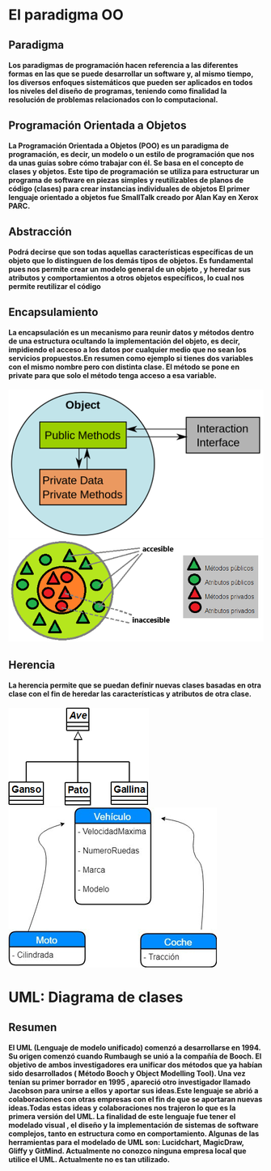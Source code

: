 # El paradigma OO
## Paradigma
#### Los paradigmas de programación hacen referencia a las diferentes formas en las que se puede desarrollar un software y, al mismo tiempo, los diversos enfoques sistemáticos que pueden ser aplicados en todos los niveles del diseño de programas, teniendo como finalidad la resolución de problemas relacionados con lo computacional.
## Programación Orientada a Objetos
#### La Programación Orientada a Objetos (POO) es un paradigma de programación, es decir, un modelo o un estilo de programación que nos da unas guías sobre cómo trabajar con él. Se basa en el concepto de clases y objetos. Este tipo de programación se utiliza para estructurar un programa de software en piezas simples y reutilizables de planos de código (clases) para crear instancias individuales de objetos El primer lenguaje orientado a objetos fue SmallTalk creado  por Alan Kay en Xerox PARC.
## Abstracción
#### Podrá decirse que son todas aquellas características específicas de un objeto que lo distinguen de los demás tipos de objetos. Es fundamental pues nos permite crear un modelo general de un objeto , y heredar sus atributos y comportamientos a otros objetos específicos, lo cual nos permite reutilizar el código
## Encapsulamiento
#### La encapsulación es un mecanismo para reunir datos y métodos dentro de una estructura ocultando la implementación del objeto, es decir, impidiendo el acceso a los datos por cualquier medio que no sean los servicios propuestos.En resumen como ejemplo si tienes dos variables con el mismo nombre pero con distinta clase. El método se pone en private para que solo el método tenga acceso a esa variable.
![](./img/1024px-CPT-OOP-interfaces.svg.png "encapsulamiento")
![](./img/poo-que-es-la-programacion-orientada-a-objetos-img1.png "encap")
## Herencia
#### La herencia permite que se puedan definir nuevas clases basadas en otra clase con el fin  de heredar las características y atributos de otra clase.

![](./img/herencia-min.png "herencia")
![](./img/94489697-9910-4c8e-ade7-ee3fa996362f.jpg "herencia1")
# UML: Diagrama de clases
## Resumen
#### El UML (Lenguaje de modelo unificado) comenzó a desarrollarse en 1994. Su origen comenzó cuando Rumbaugh se unió a la compañía de Booch. El objetivo de ambos investigadores era unificar dos métodos que ya habían sido desarrollados ( Método Booch y Object Modelling Tool). Una vez tenían su primer borrador en 1995 , apareció otro investigador llamado Jacobson para unirse a ellos y aportar sus ideas.Este lenguaje se abrió a colaboraciones con otras empresas con el fin de que se aportaran nuevas ideas.Todas estas ideas y colaboraciones nos trajeron lo que es la primera versión del UML. La finalidad de este lenguaje fue tener el modelado visual , el diseño  y la implementación de sistemas de software complejos, tanto en estructura como en comportamiento. Algunas de las herramientas para el modelado de UML son: Lucidchart, MagicDraw, Gliffy y GitMind. Actualmente no conozco ninguna empresa local que utilice el UML. Actualmente no es tan utilizado.

